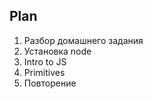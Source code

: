 ## Plan

1. Разбор домашнего задания
2. Установка node
3. Intro to JS
4. Primitives
5. Повторение













